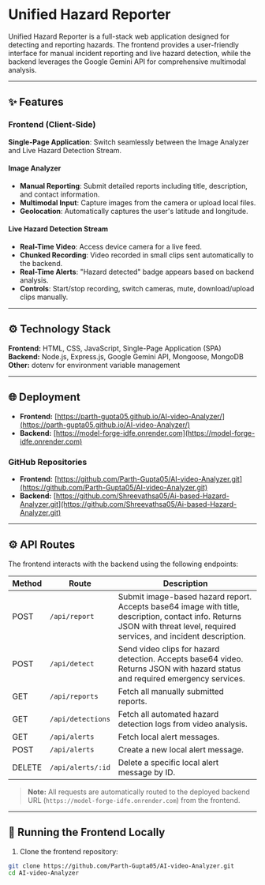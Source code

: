 # Unified Hazard Reporter

Unified Hazard Reporter is a full-stack web application designed for detecting and reporting hazards. The frontend provides a user-friendly interface for manual incident reporting and live hazard detection, while the backend leverages the Google Gemini API for comprehensive multimodal analysis.

---

## ✨ Features

### Frontend (Client-Side)
**Single-Page Application**: Switch seamlessly between the Image Analyzer and Live Hazard Detection Stream.

#### Image Analyzer
- **Manual Reporting**: Submit detailed reports including title, description, and contact information.
- **Multimodal Input**: Capture images from the camera or upload local files.
- **Geolocation**: Automatically captures the user's latitude and longitude.

#### Live Hazard Detection Stream
- **Real-Time Video**: Access device camera for a live feed.
- **Chunked Recording**: Video recorded in small clips sent automatically to the backend.
- **Real-Time Alerts**: "Hazard detected" badge appears based on backend analysis.
- **Controls**: Start/stop recording, switch cameras, mute, download/upload clips manually.

---

## ⚙️ Technology Stack

**Frontend:** HTML, CSS, JavaScript, Single-Page Application (SPA)  
**Backend:** Node.js, Express.js, Google Gemini API, Mongoose, MongoDB  
**Other:** dotenv for environment variable management

---

## 🌐 Deployment

- **Frontend:** [https://parth-gupta05.github.io/AI-video-Analyzer/](https://parth-gupta05.github.io/AI-video-Analyzer/)  
- **Backend:** [https://model-forge-idfe.onrender.com](https://model-forge-idfe.onrender.com)

### GitHub Repositories
- **Frontend:** [https://github.com/Parth-Gupta05/AI-video-Analyzer.git](https://github.com/Parth-Gupta05/AI-video-Analyzer.git)  
- **Backend:** [https://github.com/Shreevathsa05/Ai-based-Hazard-Analyzer.git](https://github.com/Shreevathsa05/Ai-based-Hazard-Analyzer.git)

---

## ⚙️ API Routes

The frontend interacts with the backend using the following endpoints:

| Method | Route               | Description |
|--------|-------------------|-------------|
| POST   | `/api/report`       | Submit image-based hazard report. Accepts base64 image with title, description, contact info. Returns JSON with threat level, required services, and incident description. |
| POST   | `/api/detect`       | Send video clips for hazard detection. Accepts base64 video. Returns JSON with hazard status and required emergency services. |
| GET    | `/api/reports`      | Fetch all manually submitted reports. |
| GET    | `/api/detections`   | Fetch all automated hazard detection logs from video analysis. |
| GET    | `/api/alerts`       | Fetch local alert messages. |
| POST   | `/api/alerts`       | Create a new local alert message. |
| DELETE | `/api/alerts/:id`   | Delete a specific local alert message by ID. |

> **Note:** All requests are automatically routed to the deployed backend URL (`https://model-forge-idfe.onrender.com`) from the frontend.

---

## 🚀 Running the Frontend Locally

1. Clone the frontend repository:
```bash
git clone https://github.com/Parth-Gupta05/AI-video-Analyzer.git
cd AI-video-Analyzer
